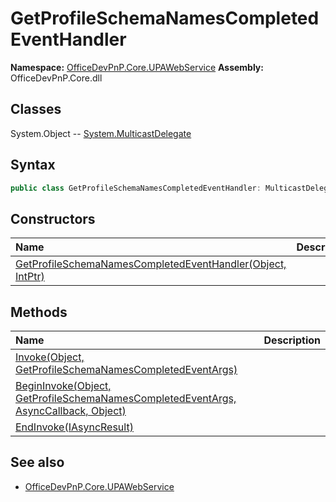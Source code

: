 # GetProfileSchemaNamesCompletedEventHandler

**Namespace:** [OfficeDevPnP.Core.UPAWebService](OfficeDevPnP.Core.UPAWebService.md)
**Assembly:** OfficeDevPnP.Core.dll
## Classes
System.Object
-- [System.MulticastDelegate](System.MulticastDelegate.md)
## Syntax
```C#
public class GetProfileSchemaNamesCompletedEventHandler: MulticastDelegate
```
## Constructors
|**Name**|**Description**|
|:-----|:-----|
| [GetProfileSchemaNamesCompletedEventHandler(Object, IntPtr)](GetProfileSchemaNamesCompletedEventHandlerconstructor1details.md) | 
## Methods
|**Name**|**Description**|
|:-----|:-----|
| [Invoke(Object, GetProfileSchemaNamesCompletedEventArgs)](GetProfileSchemaNamesCompletedEventHandlerInvokeObjectGetProfileSchemaNamesCompletedEventArgs.md) | 
| [BeginInvoke(Object, GetProfileSchemaNamesCompletedEventArgs, AsyncCallback, Object)](GetProfileSchemaNamesCompletedEventHandlerBeginInvokeObjectGetProfileSchemaNamesCompletedEventArgsAsyncCallbackObject.md) | 
| [EndInvoke(IAsyncResult)](GetProfileSchemaNamesCompletedEventHandlerEndInvokeIAsyncResult.md) | 
## See also
- [OfficeDevPnP.Core.UPAWebService](OfficeDevPnP.Core.UPAWebService.md)
